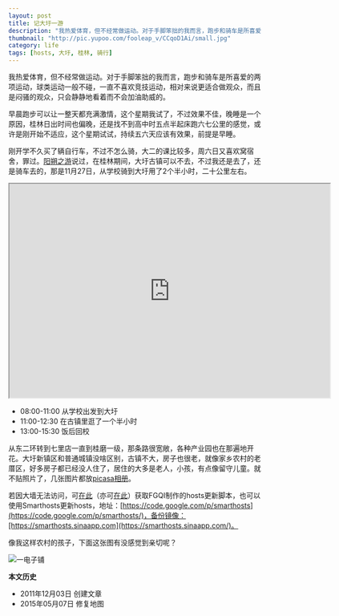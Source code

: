 ```yaml
---
layout: post
title: 记大圩一游
description: "我热爱体育，但不经常做运动。对于手脚笨拙的我而言，跑步和骑车是所喜爱的两项运动，球类运动一般不碰，一直不喜欢竞技运动，相对来说更适合做观众，而且是闷骚的观众，只会静静地看着而不会加油助威的。"
thumbnail: "http://pic.yupoo.com/fooleap_v/CCqoD1Ai/small.jpg"
category: life
tags: [hosts, 大圩, 桂林, 骑行]
---
```


我热爱体育，但不经常做运动。对于手脚笨拙的我而言，跑步和骑车是所喜爱的两项运动，球类运动一般不碰，一直不喜欢竞技运动，相对来说更适合做观众，而且是闷骚的观众，只会静静地看着而不会加油助威的。

早晨跑步可以让一整天都充满激情，这个星期我试了，不过效果不佳，晚睡是一个原因，桂林日出时间也偏晚，还是找不到高中时五点半起床跑六七公里的感觉，或许是刚开始不适应，这个星期试试，持续五六天应该有效果，前提是早睡。

刚开学不久买了辆自行车，不过不怎么骑，大二的课比较多，周六日又喜欢窝宿舍，罪过。[阳朔之游](http://blog.fooleap.org/travel-in-yangshuo.html)说过，在桂林期间，大圩古镇可以不去，不过我还是去了，还是骑车去的，那是11月27日，从学校骑到大圩用了2个半小时，二十公里左右。

<iframe src="https://www.google.cn/maps/d/embed?mid=zFVCPErrCRCw.k4f-9qadVq-k" width="640" height="427"></iframe>


* 08:00-11:00  从学校出发到大圩
* 11:00-12:30  在古镇里逛了一个半小时
* 13:00-15:30  饭后回校

从东二环转到七里店一直到桂磨一级，那条路很宽敞，各种产业园也在那遍地开花。大圩新镇区和普通城镇没啥区别，古镇不大，房子也很老，就像家乡农村的老厝区，好多房子都已经没人住了，居住的大多是老人，小孩，有点像留守儿童。就不贴照片了，几张图片都放[picasa相册](https://picasaweb.google.com/fooleap/XTBtUB?authuser=0&authkey=Gv1sRgCP6eicW6zYutEw)。

若因大墙无法访问，可[在此](http://hosts.fgqi.net/)（亦可[在此](http://dl.dbank.com/c0i0yxkute)）获取FGQI制作的hosts更新脚本，也可以使用Smarthosts更新hosts，地址：[https://code.google.com/p/smarthosts](https://code.google.com/p/smarthosts/)，备份镜像：[https://smarthosts.sinaapp.com](https://smarthosts.sinaapp.com/)。

像我这样农村的孩子，下面这张图有没感觉到亲切呢？

![一电子铺](http://pic.yupoo.com/fooleap_v/CCqoD1Ai/SWD3h.jpg)


**本文历史**

* 2011年12月03日  创建文章
* 2015年05月07日  修复地图
